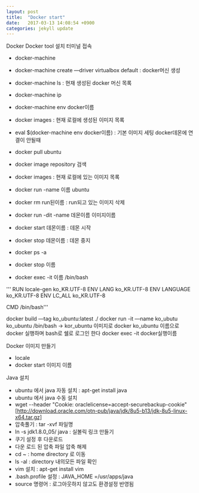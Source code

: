 ```yaml
---
layout: post
title:  "Docker start"
date:   2017-03-13 14:08:54 +0900
categories: jekyll update
---
```

Docker
Docker tool 설치
터미널 접속
- docker-machine
- docker-machine create —driver virtualbox default : docker머신 생성
- docker-machine ls : 현재 생성된 docker 머신 목록
- docker-machine ip
- docker-machine env docker이름
- docker images : 현재 로컬에 생성된 이미지 목록
- eval $(docker-machine env docker이름) : 기본 이미지 세팅 docker데몬에 연결이 안될때
- docker pull ubuntu
- docker image repository 검색
- docker images : 현재 로컬에 있는 이미지 목록
- docker run -name 이름 ubuntu
- docker rm run된이름 : run되고 있는 이미지 삭제
- docker run -dit -name 데몬이름 이미지이름
- docker start 데몬이름 : 데몬 시작
- docker stop 데몬이름 : 데몬 중지

- docker ps -a
- docker stop 이름
- docker exec -it 이름 /bin/bash

'''
RUN locale-gen ko_KR.UTF-8
ENV LANG ko_KR.UTF-8
ENV LANGUAGE ko_KR.UTF-8
ENV LC_ALL ko_KR.UTF-8

CMD /bin/bash'''

docker build —tag ko\_ubuntu:latest ./
docker run -it  —name ko\_ubutu ko\_ubuntu /bin/bash
-> kor\_ubuntu 이미지로 docker  ko\_ubuntu 이름으로 docker 실행하며 bash로 쉘로 로그인 한다
docker exec -it docker실행이름

Docker 이미지 만들기
- locale
- docker start 이미지 이름

Java 설치
- ubuntu 에서 java 자동 설치 : apt-get install java
- ubuntu 에서 java 수동 설치
- wget --header "Cookie: oraclelicense=accept-securebackup-cookie" [http://download.oracle.com/otn-pub/java/jdk/8u5-b13/jdk-8u5-linux-x64.tar.gz]
- 압축풀기 : tar -xvf 파일명
- ln -s jdk1.8.0\_05/ java : 실볼릭 링크 만들기
- 쿠기 설정 후 다운로드
- 다운 로드 된 압축 파일 압축 해제
- cd \~ : home directory 로 이동
- ls -al : directory 내의모든 파일 확인
- vim 설치 : apt-get install vim
- .bash.profile 설정 : JAVA\_HOME =/usr/apps/java
- source 명령어 : 로그아웃하지 않고도 환경설정 반영됨

[jekyll-docs]: https://jekyllrb.com/docs/home
[jekyll-gh]:   https://github.com/jekyll/jekyll
[jekyll-talk]: https://talk.jekyllrb.com/
